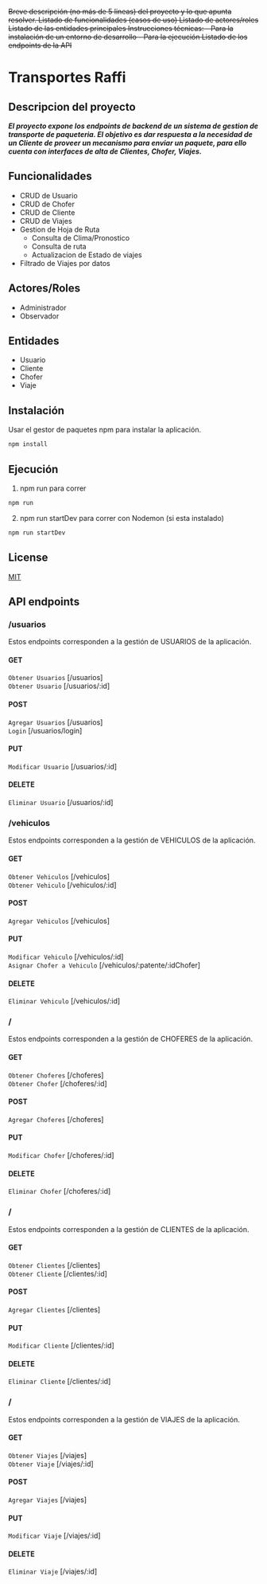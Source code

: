 ~~Breve descripción (no más de 5 lineas) del proyecto y lo que apunta resolver.
Listado de funcionalidades (casos de uso)
Listado de actores/roles 
Listado de las entidades principales
Instrucciones técnicas:
    - Para la instalación de un entorno de desarrollo
    - Para la ejecución
Listado de los endpoints de la API~~ 

# Transportes Raffi
## Descripcion del proyecto
***El proyecto expone los endpoints de backend de un sistema de gestion de transporte de paqueteria. 
El objetivo es dar respuesta a la necesidad de un Cliente de proveer un mecanismo para enviar un paquete, para ello cuenta con interfaces de alta de Clientes, Chofer, Viajes.***

## Funcionalidades
* CRUD de Usuario
* CRUD de Chofer
* CRUD de Cliente
* CRUD de Viajes
* Gestion de Hoja de Ruta
  * Consulta de Clima/Pronostico
  * Consulta de ruta
  * Actualizacion de Estado de viajes
* Filtrado de Viajes por datos

## Actores/Roles
* Administrador
* Observador

## Entidades
* Usuario
* Cliente
* Chofer
* Viaje

## Instalación

Usar el gestor de paquetes npm para instalar la aplicación.

```bash
npm install
```

## Ejecución
1. npm run para correr
```bash
npm run
```
2. npm run startDev para correr con Nodemon (si esta instalado)

```bash
npm run startDev
```
## License
[MIT](https://choosealicense.com/licenses/mit/)

## API endpoints
### /usuarios
Estos endpoints corresponden a la gestión de USUARIOS de la aplicación.

#### GET
`Obtener Usuarios` [/usuarios]<br/>
`Obtener Usuario` [/usuarios/:id]<br/>

#### POST
`Agregar Usuarios` [/usuarios]<br/>
`Login` [/usuarios/login]<br/>

#### PUT
`Modificar Usuario` [/usuarios/:id]<br/>

#### DELETE
`Eliminar Usuario` [/usuarios/:id]


### /vehiculos
Estos endpoints corresponden a la gestión de VEHICULOS de la aplicación.

#### GET
`Obtener Vehiculos` [/vehiculos]<br/>
`Obtener Vehiculo` [/vehiculos/:id]<br/>

#### POST
`Agregar Vehiculos` [/vehiculos]<br/>

#### PUT
`Modificar Vehiculo` [/vehiculos/:id]<br/>
`Asignar Chofer a Vehiculo` [/vehiculos/:patente/:idChofer]<br/>

#### DELETE
`Eliminar Vehiculo` [/vehiculos/:id]


### /
Estos endpoints corresponden a la gestión de CHOFERES de la aplicación.

#### GET
`Obtener Choferes` [/choferes]<br/>
`Obtener Chofer` [/choferes/:id]<br/>

#### POST
`Agregar Choferes` [/choferes]<br/>

#### PUT
`Modificar Chofer` [/choferes/:id]<br/>

#### DELETE
`Eliminar Chofer` [/choferes/:id]

### /
Estos endpoints corresponden a la gestión de CLIENTES de la aplicación.

#### GET
`Obtener Clientes` [/clientes]<br/>
`Obtener Cliente` [/clientes/:id]<br/>

#### POST
`Agregar Clientes` [/clientes]<br/>

#### PUT
`Modificar Cliente` [/clientes/:id]<br/>

#### DELETE
`Eliminar Cliente` [/clientes/:id]

### /
Estos endpoints corresponden a la gestión de VIAJES de la aplicación.

#### GET
`Obtener Viajes` [/viajes]<br/>
`Obtener Viaje` [/viajes/:id]<br/>

#### POST
`Agregar Viajes` [/viajes]<br/>

#### PUT
`Modificar Viaje` [/viajes/:id]<br/>

#### DELETE
`Eliminar Viaje` [/viajes/:id]





